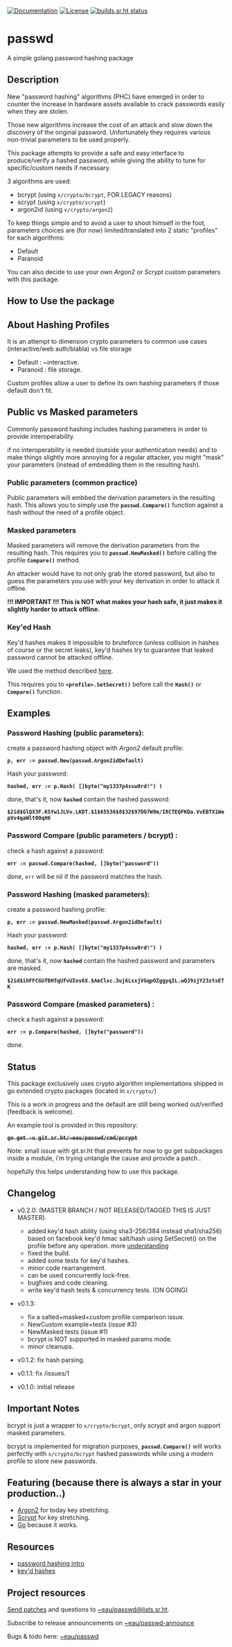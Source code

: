 [![Documentation](https://godoc.org/git.sr.ht/~eau/passwd?status.svg)](http://godoc.org/git.sr.ht/~eau/passwd)
[![License](https://img.shields.io/badge/License-BSD%203--Clause-blue.svg)](https://opensource.org/licenses/BSD-3-Clause)
[![builds.sr.ht status](https://builds.sr.ht/~eau/passwd.svg)](https://builds.sr.ht/~eau/passwd?)

passwd
========

A simple golang password hashing package

Description
-----------

New "password hashing" algorithms (PHC) have emerged in order to counter the increase in hardware assets
available to crack passwords easily when they are stolen.

Those new algorithms increase the cost of an attack and slow down the discovery of the original password.
Unfortunately they requires various non-trivial parameters to be used properly.

This package attempts to provide a safe and easy interface to produce/verify a hashed password,
while giving the ability to tune for specific/custom needs if necessary.

3 algorithms are used:

- bcrypt (using `x/crypto/bcrypt`, FOR LEGACY reasons)
- scrypt (using `x/crypto/scrypt`)
- argon2id (using `x/crypto/argon2`)

To keep things simple and to avoid a user to shoot himself in the foot, parameters choices are (for now) limited/translated into 2 static "profiles" for each algorithms:

- Default
- Paranoid

You can also decide to use your own *Argon2* or *Scrypt* custom parameters with this package.

How to Use the package
----------------------

## About Hashing Profiles
It is an attempt to dimension crypto parameters to common use cases (interactive/web auth/blabla) vs file storage

- Default  : ~interactive.
- Paranoid : file storage.

Custom profiles allow a user to define its own hashing parameters if those default don't fit.  


## Public vs Masked parameters

Commonly password hashing includes hashing parameters in order to provide interoperability.

if no interoperability is needed (outside your authentication needs) and to make things slightly more annoying for a regular 
attacker, you might "mask" your parameters (instead of embedding them in the resulting hash).  


### Public parameters (common practice)

Public parameters will embbed the derivation parameters in the resulting hash.
This allows you to simply use the **`passwd.Compare()`** function against a hash without
the need of a profile object.  


### Masked parameters

Masked parameters will remove the derivation parameters from the resulting hash.
This requires you to **`passwd.NewMasked()`** before calling the profile **`Compare()`**
method.

An attacker would have to not only grab the stored password, but also to guess the parameters you use
with your key derivation in order to attack it offline.

**!!! IMPORTANT !!! This is NOT what makes your hash safe, it just makes it slightly harder to attack offline.**  


### Key'ed Hash 


Key'd hashes makes it impossible to bruteforce (unless collision in hashes of course or the secret leaks), 
key'd hashes try to guarantee that leaked password cannot be attacked offline.

We used the method described [here](https://bristolcrypto.blogspot.com/2015/01/password-hashing-according-to-facebook.html).

This requires you to **`<profile>.SetSecret()`** before call the **`Hash()`** or **`Compare()`** function.  



## Examples 
### Password Hashing (public parameters):

create a password hashing object with *Argon2* default profile:   

**`p, err := passwd.New(passwd.Argon2idDefault)`**


Hash your password:   

**`hashed, err := p.Hash( []byte("my1337p4ssw0rd!") )`**


done, that's it, now **`hashed`** contain the hashed password:   

**`$2id$GlQX3F.KSYw1JLVv.LKDT.$1$65536$8$32$97DO7W9m/I8CTEQFKDa.VvEBTX1WepVv4qaWlt0OqH6`**  



### Password Compare (public parameters / bcrypt) :

check a hash against a password:   

**`err := passwd.Compare(hashed, []byte("password"))`**  

done, `err` will be nil if the password matches the hash.  





### Password Hashing (**masked parameters**):

create a password hashing profile:   

**`p, err := passwd.NewMasked(passwd.Argon2idDefault)`**  



Hash your password:   

**`hashed, err := p.Hash( []byte("my1337p4ssw0rd!") )`**  

done, that's it, now **`hashed`** contain the hashed password and parameters are
masked.  

**`$2id$ihFFCGUfBHTqUfvUIos6X.$AmClxc.3uj6LsxjVGqpOZggyqIL.wQJ9zjY23ztsETK`**  


### Password Compare (**masked parameters**) :

check a hash against a password:  

**`err := p.Compare(hashed, []byte("password"))`**

done.  


Status
------

This package exclusively uses crypto algorithm implementations shipped in go extended crypto packages (located in `x/crypto/`)

This is a work in progress and the default are still being worked out/verified (feedback is welcome).

An example tool is provided in this repository:  

<strike>**`go get -u git.sr.ht/~eau/passwd/cmd/pcrypt`**</strike>

Note: small issue with git.sr.ht that prevents for now to go get subpackages inside a module, i'm trying untangle the cause and provide a patch..

hopefully this helps understanding how to use this package.

## Changelog

* v0.2.0: (MASTER BRANCH / NOT RELEASED/TAGGED THIS IS JUST MASTER).
	* added key'd hash ability (using sha3-256/384 instead sha1/sha256) based on facebook key'd hmac salt/hash using 
	  SetSecret() on the profile before any operation.
	  more [understanding](https://bristolcrypto.blogspot.com/2015/01/password-hashing-according-to-facebook.html)
	* fixed the build.
	* added some tests for key'd hashes.
	* minor code rearrangement.
	* can be used concurrently lock-free.
	* bugfixes and code cleaning.
	* write key'd hash tests & concurrency tests. (ON GOING)

* v0.1.3: 
	* fix a salted+masked+custom profile comparison issue.
	* NewCustom example+tests (issue #3)
	* NewMasked tests (issue #1)
	* bcrypt is NOT supported in masked params mode.
	* minor cleanups.
* v0.1.2: fix hash parsing.
* v0.1.1: fix /issues/1
* v0.1.0: initial release


## Important Notes

bcrypt is just a wrapper to `x/crypto/bcrypt`, only scrypt and argon support masked parameters.

bcrypt is implemented for migration purposes, **`passwd.Compare()`** will works perfectly with `x/crypto/bcrypt` hashed passwords while 
using a modern profile to store new passwords.


## Featuring (because there is always a star in your production..)

* [Argon2](https://en.wikipedia.org/wiki/Argon2) for today key stretching.
* [Scrypt](http://en.wikipedia.org/wiki/Scrypt) for key stretching.
* [Go](http://golang.org) because it works.


Resources
---------

* [password hashing intro](https://www.win.tue.nl/applied_crypto/2016/20161215_pwd.pdf)
* [key'd hashes](https://bristolcrypto.blogspot.com/2015/01/password-hashing-according-to-facebook.html)

Project resources
-----------------

[Send patches](https://git-send-email.io) and questions to
[~eau/passwd@lists.sr.ht](https://lists.sr.ht/~eau/passwd).

Subscribe to release announcements on
[~eau/passwd-announce](https://lists.sr.ht/~eau/passwd-announce)

Bugs & todo here: [~eau/passwd](https://todo.sr.ht/~eau/passwd)
